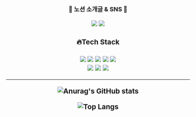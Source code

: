 <h3 align="center"> 🤗 노션 소개글 & SNS 🤗 <br/> 
  <br/> 
<img src="https://img.shields.io/badge/Notion-lightgrey?style=flat&logo=Notion&logoColor=000000">
<a href="https://www.instagram.com/in.seongei/" target='_blank'>
<img src="https://img.shields.io/badge/Instagram-lightgrey?style=flat&logo=instagram&logoColor=E4405F">
</a>
 
 
 
 
 
 
<div align="center">
<h3>🔥Tech Stack <br/> 
<br/>
 <img src="https://img.shields.io/badge/html5-E34F26?style=for-the-badge&logo=html5&logoColor=white">   <img src="https://img.shields.io/badge/css-1572B6?style=for-the-badge&logo=css3&logoColor=white">  <img src="https://img.shields.io/badge/javascript-F7DF1E?style=for-the-badge&logo=javascript&logoColor=black">  <img src="https://img.shields.io/badge/react-61DAFB?style=for-the-badge&logo=react&logoColor=white">  <img src="https://img.shields.io/badge/redux-764ABC?style=for-the-badge&logo=redux&logoColor=white">  
 <br/> 
<img src="https://img.shields.io/badge/socket.io-010101?style=for-the-badge&logo=socket.io&logoColor=white">  <img src="https://img.shields.io/badge/github-181717?style=for-the-badge&logo=github&logoColor=white">  <img src="https://img.shields.io/badge/amazonaws-232F3E?style=for-the-badge&logo=amazonaws&logoColor=white">  

<hr>
 
![Anurag's GitHub stats](https://github-readme-stats.vercel.app/api?username=inseongei&show_icons=true&theme=dark)

![Top Langs](https://github-readme-stats.vercel.app/api/top-langs/?username=inseongei&layout=compact&theme=tokyonight)
</div>




